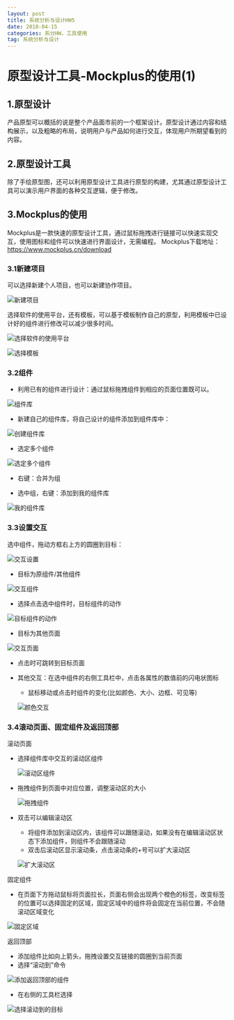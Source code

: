 ```yaml
---
layout: post
title: 系统分析与设计HW5
date: 2018-04-15
categories: 系分HW，工具使用
tag: 系统分析与设计
---
```


# 原型设计工具-Mockplus的使用(1)

## 1.原型设计
产品原型可以概括的说是整个产品面市前的一个框架设计。原型设计通过内容和结构展示，以及粗略的布局，说明用户与产品如何进行交互，体现用户所期望看到的内容。

## 2.原型设计工具
  除了手绘原型图，还可以利用原型设计工具进行原型的构建，尤其通过原型设计工具可以演示用户界面的各种交互逻辑，便于修改。
  
## 3.Mockplus的使用
Mockplus是一款快速的原型设计工具，通过鼠标拖拽进行链接可以快速实现交互，使用图标和组件可以快速进行界面设计，无需编程。
Mockplus下载地址： https://www.mockplus.cn/download
 
### 3.1新建项目
可以选择新建个人项目，也可以新建协作项目。

![新建项目][1]

选择软件的使用平台，还有模板，可以基于模板制作自己的原型，利用模板中已设计好的组件进行修改可以减少很多时间。

![选择软件的使用平台][2]

![选择模板][3]


### 3.2组件
- 利用已有的组件进行设计：通过鼠标拖拽组件到相应的页面位置既可以。

![组件库][4]

- 新建自己的组件库，将自己设计的组件添加到组件库中：

![创建组件库][5]

 - 选定多个组件
 
 ![选定多个组件][6]
 
 - 右键：合并为组
 
 - 选中组，右键：添加到我的组件库
 
 ![我的组件库][7]

### 3.3设置交互
选中组件，拖动方框右上方的圆圈到目标：

![交互设置][8]

- 目标为原组件/其他组件

![交互组件][9]

  - 选择点击选中组件时，目标组件的动作
  
  ![目标组件的动作][10]
  
- 目标为其他页面

![交互页面][11]

  - 点击时可跳转到目标页面
  
- 其他交互：在选中组件的右侧工具栏中，点击各属性的数值前的闪电状图标

  - 鼠标移动或点击时组件的变化(比如颜色、大小、边框、可见等)
  
  ![颜色交互][12]
  
  
### 3.4滚动页面、固定组件及返回顶部
滚动页面
- 选择组件库中交互的滚动区组件

  ![滚动区组件][13]

- 拖拽组件到页面中对应位置，调整滚动区的大小

  ![拖拽组件][14]

- 双击可以编辑滚动区
  - 将组件添加到滚动区内，该组件可以跟随滚动，如果没有在编辑滚动区状态下添加组件，则组件不会跟随滚动
  - 双击后滚动区显示滚动条，点击滚动条的+号可以扩大滚动区
  
  ![扩大滚动区][15]

固定组件

- 在页面下方拖动鼠标将页面拉长，页面右侧会出现两个橙色的标签，改变标签的位置可以选择固定的区域，固定区域中的组件将会固定在当前位置，不会随滚动区域变化

![固定区域][16]

返回顶部

- 添加组件比如向上箭头，拖拽设置交互链接的圆圈到当前页面
- 选择“滚动到”命令

![添加返回顶部的组件][17]

- 在右侧的工具栏选择

![选择滚动到的目标][18]

  [1]: http://wx4.sinaimg.cn/mw690/a111daecly1fqdq588d68j20wx0jaab6.jpg
  [2]: http://wx4.sinaimg.cn/mw690/a111daecly1fqdq582g3qj20q30gewem.jpg
  [3]: http://wx4.sinaimg.cn/mw690/a111daecly1fqdq58ej99j20q50gdtbe.jpg
  [4]: http://wx3.sinaimg.cn/mw690/a111daecly1fqdq581v4ij207x0do74d.jpg
  [5]: http://wx3.sinaimg.cn/mw690/a111daecly1fqdrkav54ej207x065745.jpg
  [6]: http://wx3.sinaimg.cn/mw690/a111daecly1fqdq57xm4yj20bk0a1jr9.jpg
  [7]: http://wx2.sinaimg.cn/mw690/a111daecly1fqdrryobkmj207n06bmx3.jpg
  [8]: http://wx3.sinaimg.cn/mw690/a111daecly1fqdq57yrv7j20c901y3yd.jpg
  [9]: http://wx1.sinaimg.cn/mw690/a111daecly1fqdq57y7cqj208w01u743.jpg
  [10]: http://wx2.sinaimg.cn/mw690/a111daecly1fqdq581udaj20dv0b13yl.jpg
  [11]: http://wx4.sinaimg.cn/mw690/a111daecly1fqdrkaxkd2j20n30em0tp.jpg
  [12]: http://wx2.sinaimg.cn/mw690/a111daecly1fqds0gs3hsj208a06fwef.jpg
  [13]: http://wx2.sinaimg.cn/mw690/a111daecly1fqdrkavk6jj20860d6glq.jpg
  [14]: http://wx3.sinaimg.cn/mw690/a111daecly1fqdrkavzraj20ca03h0si.jpg
  [15]: http://wx3.sinaimg.cn/mw690/a111daecly1fqdrkatx6tj20ca03ua9u.jpg
  [16]: http://wx2.sinaimg.cn/mw690/a111daecly1fqdrkauvluj20cd0d70sq.jpg
  [17]: http://wx2.sinaimg.cn/mw690/a111daecly1fqdrkavhzdj20dn0fraa5.jpg
  [18]: http://wx2.sinaimg.cn/mw690/a111daecly1fqdrkav0ppj207l0eiwef.jpg
